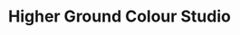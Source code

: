 ---
title: "Higher Ground Colour Studio"
url: /pittsford/higher-ground-colour-studio/
shop: Kosmetik
---